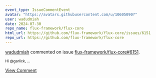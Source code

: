 ```yaml
---
event_type: IssueCommentEvent
avatar: "https://avatars.githubusercontent.com/u/10605090?"
user: wadudmiah
date: 2024-07-30
repo_name: flux-framework/flux-core
html_url: https://github.com/flux-framework/flux-core/issues/6151
repo_url: https://github.com/flux-framework/flux-core
---
```


<a href='https://github.com/wadudmiah' target='_blank'>wadudmiah</a> commented on issue <a href='https://github.com/flux-framework/flux-core/issues/6151' target='_blank'>flux-framework/flux-core#6151</a>.

<small>Hi @garlick, ...</small>

<a href='https://github.com/flux-framework/flux-core/issues/6151' target='_blank'>View Comment</a>